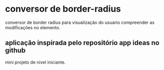 # conversor de border-radius

conversor de border radius para visualização do usuario compreender 
as modificações no elemento.

## aplicação inspirada pelo repositório app ideas no github

mini projeto de nivel iniciante.
 
